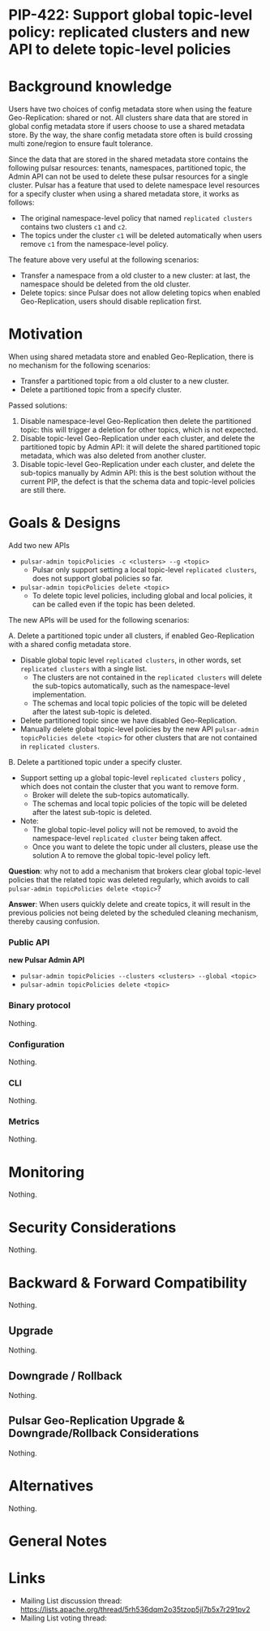 # PIP-422: Support global topic-level policy: replicated clusters and new API to delete topic-level policies

# Background knowledge

Users have two choices of config metadata store when using the feature Geo-Replication: shared or not.
All clusters share data that are stored in global config metadata store if users choose to use a shared metadata store.
By the way, the share config metadata store often is build crossing multi zone/region to ensure fault tolerance.

Since the data that are stored in the shared metadata store contains the following pulsar resources: tenants, namespaces, partitioned topic,
the Admin API can not be used to delete these pulsar resources for a single cluster.
Pulsar has a feature that used to delete namespace level resources for a specify cluster when using a shared metadata store, it works as follows:
- The original namespace-level policy that named `replicated clusters` contains two clusters `c1` and `c2`.
- The topics under the cluster `c1` will be deleted automatically when users remove `c1` from the namespace-level policy.

The feature above very useful at the following scenarios:
- Transfer a namespace from a old cluster to a new cluster: at last, the namespace should be deleted from the old cluster.
- Delete topics: since Pulsar does not allow deleting topics when enabled Geo-Replication, users should disable replication first.

# Motivation

When using shared metadata store and enabled Geo-Replication, there is no mechanism for the following scenarios:
- Transfer a partitioned topic from a old cluster to a new cluster.
- Delete a partitioned topic from a specify cluster.

Passed solutions:
1. Disable namespace-level Geo-Replication then delete the partitioned topic: this will trigger a deletion for other topics, which is not expected.
2. Disable topic-level Geo-Replication under each cluster, and delete the partitioned topic by Admin API: it will delete the shared partitioned topic metadata, which was also deleted from another cluster.
3. Disable topic-level Geo-Replication under each cluster, and delete the sub-topics manually by Admin API: this is the best solution without the current PIP, the defect is that the schema data and topic-level policies are still there.

# Goals & Designs

Add two new APIs
- `pulsar-admin topicPolicies -c <clusters> --g <topic>`
  -  Pulsar only support setting a local topic-level `replicated clusters`, does not support global policies so far.
- `pulsar-admin topicPolicies delete <topic>`
  - To delete topic level policies, including global and local policies, it can be called even if the topic has been deleted.

The new APIs will be used for the following scenarios:

A. Delete a partitioned topic under all clusters, if enabled Geo-Replication with a shared config metadata store.
- Disable global topic level `replicated clusters`, in other words, set `replicated clusters` with a single list.
  - The clusters are not contained in the `replicated clusters` will delete the sub-topics automatically, such as the namespace-level implementation.
  - The schemas and local topic policies of the topic will be deleted after the latest sub-topic is deleted.
- Delete partitioned topic since we have disabled Geo-Replication.
- Manually delete global topic-level policies by the new API `pulsar-admin topicPolicies delete <topic>` for other clusters that are not contained in `replicated clusters`.

B. Delete a partitioned topic under a specify cluster.
- Support setting up a global topic-level `replicated clusters` policy , which does not contain the cluster that you want to remove form. 
  - Broker will delete the sub-topics automatically.
  - The schemas and local topic policies of the topic will be deleted after the latest sub-topic is deleted.
- Note:
  - The global topic-level policy will not be removed, to avoid the namespace-level `replicated cluster` being taken affect.
  - Once you want to delete the topic under all clusters, please use the solution A to remove the global topic-level policy left.

**Question**: why not to add a mechanism that brokers clear global topic-level policies that the related topic was deleted regularly, which avoids to call `pulsar-admin topicPolicies delete <topic>`?

**Answer**: When users quickly delete and create topics, it will result in the previous policies not being deleted by the scheduled cleaning mechanism, thereby causing confusion.

### Public API

**new Pulsar Admin API**
- `pulsar-admin topicPolicies --clusters <clusters> --global <topic>`
- `pulsar-admin topicPolicies delete <topic>`

### Binary protocol
Nothing.

### Configuration
Nothing.

### CLI
Nothing.

### Metrics
Nothing.

# Monitoring
Nothing.

# Security Considerations
Nothing.

# Backward & Forward Compatibility
Nothing.

## Upgrade
Nothing.

## Downgrade / Rollback
Nothing.

## Pulsar Geo-Replication Upgrade & Downgrade/Rollback Considerations
Nothing.

# Alternatives
Nothing.

# General Notes

# Links

* Mailing List discussion thread: https://lists.apache.org/thread/5rh536dqm2o35tzop5jl7b5x7r291pv2
* Mailing List voting thread:
